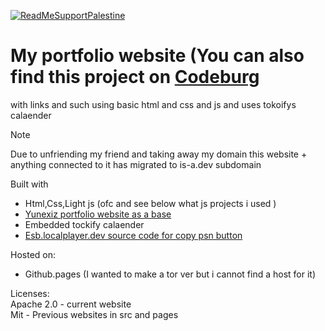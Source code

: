 [![ReadMeSupportPalestine](https://raw.githubusercontent.com/Safouene1/support-palestine-banner/master/banner-project.svg)](arab.org/click-to-help/palestine/)
# My portfolio website (You can also find this project on [Codeburg](https://codeberg.org/totallynotmwa/My-Portfolio-website)
with links and such using basic html and css and js and uses tokoifys calaender
> [!NOTE]  
> Due to unfriending my friend and taking away my domain this website + anything connected to it has migrated to is-a.dev subdomain 

Built with 
- Html,Css,Light js (ofc and see below what js projects i used )
- [Yunexiz portfolio website as a base](https://github.com/Yunexiz/yunexiz.github.io)
- Embedded tockify calaender
- [Esb.localplayer.dev source code for copy psn button](https://github.com/EducatedSuddenBucket/esb.localplayer.dev)


Hosted on:
- Github.pages (I wanted to make a tor ver but i cannot find a host for it)
  
Licenses:<br>
Apache 2.0 - current website <br>
Mit - Previous websites in src and pages
